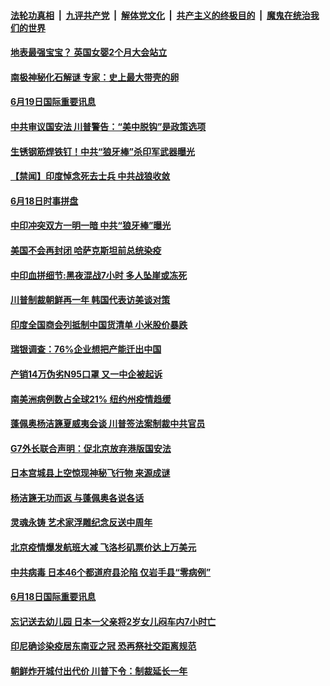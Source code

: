####  [法轮功真相](../../../../basic/blob/master/README.md?t=06192102) &nbsp;|&nbsp; [九评共产党](../../../../9ping.md/blob/master/README.md?t=06192102) &nbsp;|&nbsp; [解体党文化](../../../../jtdwh.md/blob/master/README.md?t=06192102)  &nbsp;|&nbsp; [共产主义的终极目的](../../../../gczydzjmd.md/blob/master/README.md?t=06192102) &nbsp;|&nbsp; [魔鬼在统治我们的世界](../../../../mgztzwmdsj.md/blob/master/README.md?t=06192102) 

#### [地表最强宝宝？ 英国女婴2个月大会站立](../pages/prog202/a102874890.md?t=06192102) 


#### [南极神秘化石解谜 专家：史上最大带壳的卵](../pages/prog202/a102874673.md?t=06192102) 

#### [6月19日国际重要讯息](../pages/prog202/a102874786.md?t=06192102) 

#### [中共审议国安法 川普警告：“美中脱钩”是政策选项](../pages/prog202/a102874618.md?t=06192102) 

#### [生锈钢筋焊铁钉！中共“狼牙棒”杀印军武器曝光](../pages/prog202/a102874555.md?t=06192102) 


#### [【禁闻】印度悼念死去士兵 中共战狼收敛](../pages/prog202/a102874487.md?t=06192102) 

#### [6月18日时事拼盘](../pages/prog202/a102874419.md?t=06192102) 

#### [中印冲突双方一明一暗 中共“狼牙棒”曝光](../pages/prog202/a102874424.md?t=06192102) 

#### [美国不会再封闭 哈萨克斯坦前总统染疫](../pages/prog202/a102874383.md?t=06192102) 

#### [中印血拼细节:黑夜混战7小时 多人坠崖或冻死](../pages/prog202/a102874350.md?t=06192102) 

#### [川普制裁朝鲜再一年 韩国代表访美谈对策](../pages/prog202/a102874354.md?t=06192102) 

#### [印度全国商会列抵制中国货清单 小米股价暴跌](../pages/prog202/a102874322.md?t=06192102) 

#### [瑞银调查：76%企业想把产能迁出中国](../pages/prog202/a102874245.md?t=06192102) 


#### [产销14万伪劣N95口罩 又一中企被起诉](../pages/prog202/a102874254.md?t=06192102) 

#### [南美洲病例数占全球21%  纽约州疫情趋缓](../pages/prog202/a102874235.md?t=06192102) 

#### [蓬佩奥杨洁篪夏威夷会谈 川普签法案制裁中共官员](../pages/prog202/a102874216.md?t=06192102) 

#### [G7外长联合声明：促北京放弃港版国安法](../pages/prog202/a102874226.md?t=06192102) 

#### [日本宫城县上空惊现神秘飞行物 来源成谜](../pages/prog202/a102874036.md?t=06192102) 


#### [杨洁篪无功而返 与蓬佩奥各说各话](../pages/prog202/a102874049.md?t=06192102) 

#### [灵魂永铸 艺术家浮雕纪念反送中周年](../pages/prog202/a102873980.md?t=06192102) 

#### [北京疫情爆发航班大减 飞洛杉矶票价达上万美元](../pages/prog202/a102873977.md?t=06192102) 

#### [中共病毒 日本46个都道府县沦陷 仅岩手县“零病例”](../pages/prog202/a102873937.md?t=06192102) 

#### [6月18日国际重要讯息](../pages/prog202/a102873971.md?t=06192102) 

#### [忘记送去幼儿园 日本一父亲将2岁女儿闷车内7小时亡](../pages/prog202/a102873942.md?t=06192102) 

#### [印尼确诊染疫居东南亚之冠 恐再祭社交距离规范](../pages/prog202/a102873856.md?t=06192102) 

#### [朝鲜炸开城付出代价 川普下令：制裁延长一年](../pages/prog202/a102873879.md?t=06192102) 

